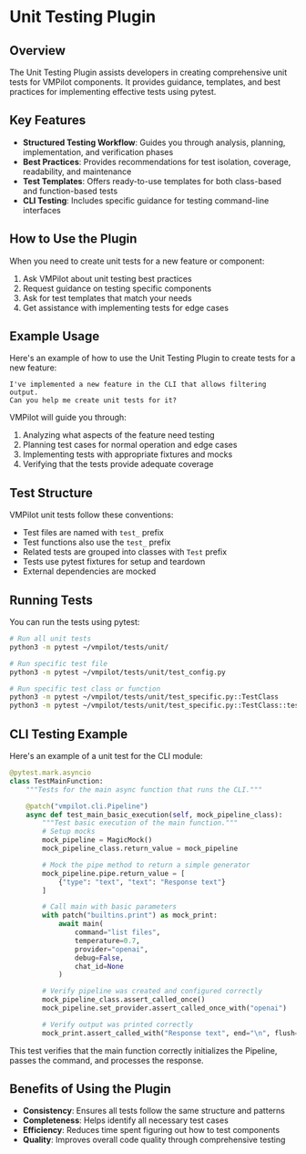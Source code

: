 # Unit Testing Plugin

## Overview

The Unit Testing Plugin assists developers in creating comprehensive unit tests for VMPilot components. It provides guidance, templates, and best practices for implementing effective tests using pytest.

## Key Features

- **Structured Testing Workflow**: Guides you through analysis, planning, implementation, and verification phases
- **Best Practices**: Provides recommendations for test isolation, coverage, readability, and maintenance
- **Test Templates**: Offers ready-to-use templates for both class-based and function-based tests
- **CLI Testing**: Includes specific guidance for testing command-line interfaces

## How to Use the Plugin

When you need to create unit tests for a new feature or component:

1. Ask VMPilot about unit testing best practices
2. Request guidance on testing specific components
3. Ask for test templates that match your needs
4. Get assistance with implementing tests for edge cases

## Example Usage

Here's an example of how to use the Unit Testing Plugin to create tests for a new feature:

```
I've implemented a new feature in the CLI that allows filtering output. 
Can you help me create unit tests for it?
```

VMPilot will guide you through:

1. Analyzing what aspects of the feature need testing
2. Planning test cases for normal operation and edge cases
3. Implementing tests with appropriate fixtures and mocks
4. Verifying that the tests provide adequate coverage

## Test Structure

VMPilot unit tests follow these conventions:

- Test files are named with `test_` prefix
- Test functions also use the `test_` prefix
- Related tests are grouped into classes with `Test` prefix
- Tests use pytest fixtures for setup and teardown
- External dependencies are mocked

## Running Tests

You can run the tests using pytest:

```bash
# Run all unit tests
python3 -m pytest ~/vmpilot/tests/unit/

# Run specific test file
python3 -m pytest ~/vmpilot/tests/unit/test_config.py

# Run specific test class or function
python3 -m pytest ~/vmpilot/tests/unit/test_specific.py::TestClass
python3 -m pytest ~/vmpilot/tests/unit/test_specific.py::TestClass::test_function
```

## CLI Testing Example

Here's an example of a unit test for the CLI module:

```python
@pytest.mark.asyncio
class TestMainFunction:
    """Tests for the main async function that runs the CLI."""

    @patch("vmpilot.cli.Pipeline")
    async def test_main_basic_execution(self, mock_pipeline_class):
        """Test basic execution of the main function."""
        # Setup mocks
        mock_pipeline = MagicMock()
        mock_pipeline_class.return_value = mock_pipeline

        # Mock the pipe method to return a simple generator
        mock_pipeline.pipe.return_value = [
            {"type": "text", "text": "Response text"}
        ]

        # Call main with basic parameters
        with patch("builtins.print") as mock_print:
            await main(
                command="list files",
                temperature=0.7,
                provider="openai",
                debug=False,
                chat_id=None
            )

        # Verify pipeline was created and configured correctly
        mock_pipeline_class.assert_called_once()
        mock_pipeline.set_provider.assert_called_once_with("openai")

        # Verify output was printed correctly
        mock_print.assert_called_with("Response text", end="\n", flush=True)
```

This test verifies that the main function correctly initializes the Pipeline, passes the command, and processes the response.

## Benefits of Using the Plugin

- **Consistency**: Ensures all tests follow the same structure and patterns
- **Completeness**: Helps identify all necessary test cases
- **Efficiency**: Reduces time spent figuring out how to test components
- **Quality**: Improves overall code quality through comprehensive testing

